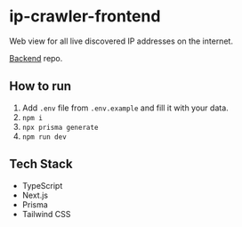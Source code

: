 # ip-crawler-frontend

Web view for all live discovered IP addresses on the internet.

[Backend](https://github.com/yanislav-igonin/ip-crawler) repo.

## How to run
1. Add `.env` file from `.env.example` and fill it with your data.
2. `npm i`
3. `npx prisma generate`
4. `npm run dev`

## Tech Stack
- TypeScript
- Next.js
- Prisma
- Tailwind CSS
